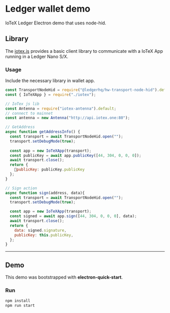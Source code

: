 # Ledger wallet demo

IoTeX Ledger Electron demo that uses node-hid.

## Library

The [iotex.js](./iotex.js) provides a basic client library to communicate with a IoTeX App running in a Ledger Nano S/X.

### Usage

Include the necessary library in wallet app.

```js
const TransportNodeHid = require("@ledgerhq/hw-transport-node-hid").default;
const { IoTeXApp } = require("./iotex");

// IoTex js lib
const Antenna = require("iotex-antenna").default;
// connect to mainnet
const antenna = new Antenna("http://api.iotex.one:80");

// GetAddress
async function getAddressInfo() {
  const transport = await TransportNodeHid.open("");
  transport.setDebugMode(true);
  
  const app = new IoTeXApp(transport);
  const publicKey = await app.publicKey([44, 304, 0, 0, 0]);
  await transport.close();
  return {
    publicKey: publicKey.publicKey
  };
}

// Sign action
async function sign(address, data){
  const transport = await TransportNodeHid.open("");
  transport.setDebugMode(true);

  const app = new IoTeXApp(transport);
  const signed = await app.sign([44, 304, 0, 0, 0], data);
  await transport.close();
  return {
    data: signed.signature,
    publicKey: this.publicKey,
  };
}
```

---

## Demo

This demo was bootstrapped with **electron-quick-start**.

### Run

```bash
npm install
npm run start
```
